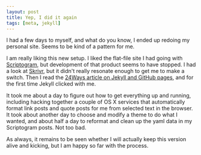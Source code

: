 ```yaml
---
layout: post
title: Yep, I did it again
tags: [meta, jekyll]
---
```


I had a few days to myself, and what do you know, I ended up redoing my personal site. Seems to be kind of a pattern for me. 

I am really liking this new setup. I liked the flat-file site I had going with [Scriptogram](http://scriptogr.am), but development of that product seems to have stopped. I had a look at [Skrivr](http://skrivr.com), but it didn't really resonate enough to get me to make a switch. Then I read the [24Ways article on Jekyll and GitHub pages](http://24ways.org/2013/get-started-with-github-pages/), and for the first time Jekyll clicked with me.

It took me about a day to figure out how to get everything up and running, including hacking together a couple of OS X services that automatically format link posts and quote posts for me from selected text in the browser. It took about another day to choose and modify a theme to do what I wanted, and about half a day to reformat and clean up the yaml data in my Scriptogram posts. Not too bad.

As always, it remains to be seen whether I will actually keep this version alive and kicking, but I am happy so far with the process.